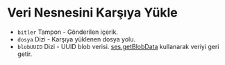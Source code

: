 # Veri Nesnesini Karşıya Yükle

* `bitler` Tampon - Gönderilen içerik.
* `dosya` Dizi - Karşıya yüklenen dosya yolu.
* `blobUUID` Dizi - UUID blob verisi. [ses.getBlobData](../session.md#sesgetblobdataidentifier-callback) kullanarak veriyi geri getir.